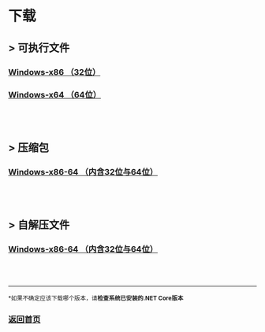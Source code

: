 # 下载
## > 可执行文件
### [Windows-x86 （32位）](./download/x86.exe)
### [Windows-x64 （64位）](./download/x64.exe)

<br><br>

## > 压缩包
### [Windows-x86-64 （内含32位与64位）](./download/x86-64.zip)

<br><br>

## > 自解压文件
### [Windows-x86-64 （内含32位与64位）](./download/x86-64.exe)

<br><br>

<hr>
<small>*如果不确定应该下载哪个版本，请<b>检查系统已安装的.NET Core版本</b></small>

<br>

### [返回首页](./index.md)